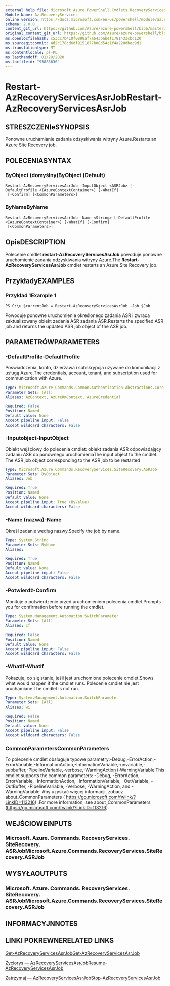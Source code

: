 ```yaml
---
external help file: Microsoft.Azure.PowerShell.Cmdlets.RecoveryServices.SiteRecovery.dll-Help.xml
Module Name: Az.RecoveryServices
online version: https://docs.microsoft.com/en-us/powershell/module/az.recoveryservices/restart-azrecoveryservicesasrjob
schema: 2.0.0
content_git_url: https://github.com/Azure/azure-powershell/blob/master/src/RecoveryServices/RecoveryServices/help/Restart-AzRecoveryServicesAsrJob.md
original_content_git_url: https://github.com/Azure/azure-powershell/blob/master/src/RecoveryServices/RecoveryServices/help/Restart-AzRecoveryServicesAsrJob.md
ms.openlocfilehash: c53cc7b410f0898af7a643babef1781433cbd120
ms.sourcegitcommit: 4d2c178cd6df9151877b08d54c1f4a228dbec9d1
ms.translationtype: MT
ms.contentlocale: pl-PL
ms.lasthandoff: 01/29/2020
ms.locfileid: "93886630"
---
```

# <span data-ttu-id="68ebd-101">Restart-AzRecoveryServicesAsrJob</span><span class="sxs-lookup"><span data-stu-id="68ebd-101">Restart-AzRecoveryServicesAsrJob</span></span>

## <span data-ttu-id="68ebd-102">STRESZCZENIe</span><span class="sxs-lookup"><span data-stu-id="68ebd-102">SYNOPSIS</span></span>
<span data-ttu-id="68ebd-103">Ponowne uruchamianie zadania odzyskiwania witryny Azure.</span><span class="sxs-lookup"><span data-stu-id="68ebd-103">Restarts an Azure Site Recovery job.</span></span>

## <span data-ttu-id="68ebd-104">POLECENIA</span><span class="sxs-lookup"><span data-stu-id="68ebd-104">SYNTAX</span></span>

### <span data-ttu-id="68ebd-105">ByObject (domyślny)</span><span class="sxs-lookup"><span data-stu-id="68ebd-105">ByObject (Default)</span></span>
```
Restart-AzRecoveryServicesAsrJob -InputObject <ASRJob> [-DefaultProfile <IAzureContextContainer>] [-WhatIf]
 [-Confirm] [<CommonParameters>]
```

### <span data-ttu-id="68ebd-106">ByName</span><span class="sxs-lookup"><span data-stu-id="68ebd-106">ByName</span></span>
```
Restart-AzRecoveryServicesAsrJob -Name <String> [-DefaultProfile <IAzureContextContainer>] [-WhatIf] [-Confirm]
 [<CommonParameters>]
```

## <span data-ttu-id="68ebd-107">Opis</span><span class="sxs-lookup"><span data-stu-id="68ebd-107">DESCRIPTION</span></span>
<span data-ttu-id="68ebd-108">Polecenie cmdlet **restart-AzRecoveryServicesAsrJob** powoduje ponowne uruchomienie zadania odzyskiwania witryny Azure.</span><span class="sxs-lookup"><span data-stu-id="68ebd-108">The **Restart-AzRecoveryServicesAsrJob** cmdlet restarts an Azure Site Recovery job.</span></span>

## <span data-ttu-id="68ebd-109">Przykłady</span><span class="sxs-lookup"><span data-stu-id="68ebd-109">EXAMPLES</span></span>

### <span data-ttu-id="68ebd-110">Przykład 1</span><span class="sxs-lookup"><span data-stu-id="68ebd-110">Example 1</span></span>
```
PS C:\> $currentJob = Restart-AzRecoveryServicesAsrJob -Job $Job
```

<span data-ttu-id="68ebd-111">Powoduje ponowne uruchomienie określonego zadania ASR i zwraca zaktualizowany obiekt zadania ASR zadania ASR.</span><span class="sxs-lookup"><span data-stu-id="68ebd-111">Restarts the specified ASR job and returns the updated ASR job object of the ASR job.</span></span>

## <span data-ttu-id="68ebd-112">PARAMETRÓW</span><span class="sxs-lookup"><span data-stu-id="68ebd-112">PARAMETERS</span></span>

### <span data-ttu-id="68ebd-113">-DefaultProfile</span><span class="sxs-lookup"><span data-stu-id="68ebd-113">-DefaultProfile</span></span>
<span data-ttu-id="68ebd-114">Poświadczenia, konto, dzierżawa i subskrypcja używane do komunikacji z usługą Azure.</span><span class="sxs-lookup"><span data-stu-id="68ebd-114">The credentials, account, tenant, and subscription used for communication with Azure.</span></span>


```yaml
Type: Microsoft.Azure.Commands.Common.Authentication.Abstractions.Core.IAzureContextContainer
Parameter Sets: (All)
Aliases: AzContext, AzureRmContext, AzureCredential

Required: False
Position: Named
Default value: None
Accept pipeline input: False
Accept wildcard characters: False
```

### <span data-ttu-id="68ebd-115">-Inputobject</span><span class="sxs-lookup"><span data-stu-id="68ebd-115">-InputObject</span></span>
<span data-ttu-id="68ebd-116">Obiekt wejściowy do polecenia cmdlet: obiekt zadania ASR odpowiadający zadaniu ASR do ponownego uruchomienia</span><span class="sxs-lookup"><span data-stu-id="68ebd-116">The input object to the cmdlet: The ASR job object corresponding to the ASR job to be restarted</span></span>


```yaml
Type: Microsoft.Azure.Commands.RecoveryServices.SiteRecovery.ASRJob
Parameter Sets: ByObject
Aliases: Job

Required: True
Position: Named
Default value: None
Accept pipeline input: True (ByValue)
Accept wildcard characters: False
```

### <span data-ttu-id="68ebd-117">-Name (nazwa)</span><span class="sxs-lookup"><span data-stu-id="68ebd-117">-Name</span></span>
<span data-ttu-id="68ebd-118">Określ zadanie według nazwy.</span><span class="sxs-lookup"><span data-stu-id="68ebd-118">Specify the job by name.</span></span>

```yaml
Type: System.String
Parameter Sets: ByName
Aliases:

Required: True
Position: Named
Default value: None
Accept pipeline input: False
Accept wildcard characters: False
```

### <span data-ttu-id="68ebd-119">-Potwierdź</span><span class="sxs-lookup"><span data-stu-id="68ebd-119">-Confirm</span></span>
<span data-ttu-id="68ebd-120">Monituje o potwierdzenie przed uruchomieniem polecenia cmdlet.</span><span class="sxs-lookup"><span data-stu-id="68ebd-120">Prompts you for confirmation before running the cmdlet.</span></span>

```yaml
Type: System.Management.Automation.SwitchParameter
Parameter Sets: (All)
Aliases: cf

Required: False
Position: Named
Default value: None
Accept pipeline input: False
Accept wildcard characters: False
```

### <span data-ttu-id="68ebd-121">-WhatIf</span><span class="sxs-lookup"><span data-stu-id="68ebd-121">-WhatIf</span></span>
<span data-ttu-id="68ebd-122">Pokazuje, co się stanie, jeśli jest uruchomione polecenie cmdlet.</span><span class="sxs-lookup"><span data-stu-id="68ebd-122">Shows what would happen if the cmdlet runs.</span></span> <span data-ttu-id="68ebd-123">Polecenie cmdlet nie jest uruchamiane.</span><span class="sxs-lookup"><span data-stu-id="68ebd-123">The cmdlet is not run.</span></span>

```yaml
Type: System.Management.Automation.SwitchParameter
Parameter Sets: (All)
Aliases: wi

Required: False
Position: Named
Default value: None
Accept pipeline input: False
Accept wildcard characters: False
```

### <span data-ttu-id="68ebd-124">CommonParameters</span><span class="sxs-lookup"><span data-stu-id="68ebd-124">CommonParameters</span></span>
<span data-ttu-id="68ebd-125">To polecenie cmdlet obsługuje typowe parametry:-Debug,-ErrorAction,-ErrorVariable,-InformationAction,-InformationVariable,-unvariable,-subbuffer,-PipelineVariable,-verbose,-WarningAction i-WarningVariable.</span><span class="sxs-lookup"><span data-stu-id="68ebd-125">This cmdlet supports the common parameters: -Debug, -ErrorAction, -ErrorVariable, -InformationAction, -InformationVariable, -OutVariable, -OutBuffer, -PipelineVariable, -Verbose, -WarningAction, and -WarningVariable.</span></span> <span data-ttu-id="68ebd-126">Aby uzyskać więcej informacji, zobacz about_CommonParameters ( https://go.microsoft.com/fwlink/?LinkID=113216) .</span><span class="sxs-lookup"><span data-stu-id="68ebd-126">For more information, see about_CommonParameters (https://go.microsoft.com/fwlink/?LinkID=113216).</span></span>

## <span data-ttu-id="68ebd-127">WEJŚCIOWE</span><span class="sxs-lookup"><span data-stu-id="68ebd-127">INPUTS</span></span>

### <span data-ttu-id="68ebd-128">Microsoft. Azure. Commands. RecoveryServices. SiteRecovery. ASRJob</span><span class="sxs-lookup"><span data-stu-id="68ebd-128">Microsoft.Azure.Commands.RecoveryServices.SiteRecovery.ASRJob</span></span>

## <span data-ttu-id="68ebd-129">WYSYŁA</span><span class="sxs-lookup"><span data-stu-id="68ebd-129">OUTPUTS</span></span>

### <span data-ttu-id="68ebd-130">Microsoft. Azure. Commands. RecoveryServices. SiteRecovery. ASRJob</span><span class="sxs-lookup"><span data-stu-id="68ebd-130">Microsoft.Azure.Commands.RecoveryServices.SiteRecovery.ASRJob</span></span>

## <span data-ttu-id="68ebd-131">INFORMACYJN</span><span class="sxs-lookup"><span data-stu-id="68ebd-131">NOTES</span></span>

## <span data-ttu-id="68ebd-132">LINKI POKREWNE</span><span class="sxs-lookup"><span data-stu-id="68ebd-132">RELATED LINKS</span></span>

[<span data-ttu-id="68ebd-133">Get-AzRecoveryServicesAsrJob</span><span class="sxs-lookup"><span data-stu-id="68ebd-133">Get-AzRecoveryServicesAsrJob</span></span>](./Get-AzRecoveryServicesAsrJob.md)

[<span data-ttu-id="68ebd-134">Życiorys — AzRecoveryServicesAsrJob</span><span class="sxs-lookup"><span data-stu-id="68ebd-134">Resume-AzRecoveryServicesAsrJob</span></span>](./Resume-AzRecoveryServicesAsrJob.md)

[<span data-ttu-id="68ebd-135">Zatrzymaj — AzRecoveryServicesAsrJob</span><span class="sxs-lookup"><span data-stu-id="68ebd-135">Stop-AzRecoveryServicesAsrJob</span></span>](./Stop-AzRecoveryServicesAsrJob.md)
